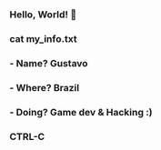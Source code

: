 ### Hello, World! 👋
### cat my_info.txt
### - Name? Gustavo
### - Where? Brazil
### - Doing? Game dev & Hacking :)
### CTRL-C
